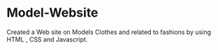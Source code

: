 # Model-Website
Created a Web site on Models Clothes and related to fashions by using HTML , CSS and Javascript.
